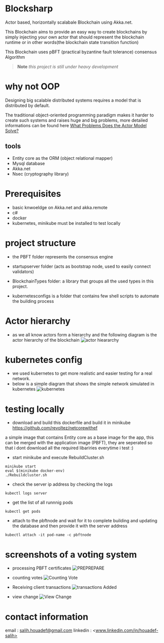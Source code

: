 # Blocksharp 
Actor based, horizontally scalabale Blockchain using Akka.net.

This Blockchain aims to provide an easy way to create blockchains by simply injecting your own actor that should represent the blockchain runtime or in other words(the blockchain state transition function)

This Blockchain uses pBFT (practical byzantine fault tolerance) consensus Algorithm 
> __Note__
*this project is still under heavy development*
# why not OOP 
  Designing big scalable distributed systems requires a model that is distributed by default.
  
  The traditional object-oriented programming paradigm makes it harder to create such systems and raises huge and big problems,
  more detailed informations can be found here [What Problems Does the Actor Model Solve?](https://getakka.net/articles/intro/what-problems-does-actor-model-solve.html)
  
## tools
- Entity core as the ORM (object relational mapper) 
- Mysql database
- Akka.net
- Nsec (cryptography library)

# Prerequisites
- basic knwoeldge on Akka.net and akka.remote 
- c#
- docker
- kubernetes, minikube must be installed to test locally

# project structure 
- the PBFT folder represents the consensus engine 

- startupserver folder (acts as bootstrap node, used to easily connect validators)

- BlockchainTypes folder: a library that groups all the used types in this project.

- kubernetesconfigs is a folder that contains few shell scripts to automate the building process
# Actor hierarchy 
- as we all know actors form a hierarchy and the following diagram is the actor hierarchy of the blockchain 
![actor hieararchy](https://user-images.githubusercontent.com/24751547/97779637-989aa400-1b7f-11eb-9358-54e00e5fb183.png)

# kubernetes config
- we used kubernetes to get more realistic and easier testing for a real network.
- below is a simple diagram that shows the simple network simulated in kubernetes
![kubernetes](https://user-images.githubusercontent.com/24751547/97779662-cda6f680-1b7f-11eb-9dce-dfb944d566a6.png)

# testing locally 
- download and build this dockerfile and build it in minikube https://github.com/revoltez/netcorewithef 

a simple image that contains Entity core as a base image for the app, this can be merged with the application image (PBFT), they are seperated so that i dont download all the required libariries everytime i test :)

- start minikube and execute RebuildCluster.sh 
```
minikube start
eval $(minikube docker-env)
./Rebuildcluster.sh
```
- check the server ip address by checking the logs 
```
kubectl logs server 
```
- get the list of all runnnig pods 
```
kubectl get pods
```
- attach to the pbftnode and wait for it to complete building and updating the database and then provide it with the server address
```
kubectl attach -it pod-name -c pbftnode
```
# screenshots of a voting system 
- processing PBFT certificates
![PREPREPARE](https://user-images.githubusercontent.com/24751547/97487438-2a769700-195d-11eb-9854-ae2294b8b63b.png)

- counting votes
![Counting Vote](https://user-images.githubusercontent.com/24751547/97487512-3cf0d080-195d-11eb-8a89-12b61494ff71.png)

- Receiving client transactions
![transactions Added](https://user-images.githubusercontent.com/24751547/97487502-395d4980-195d-11eb-8997-cb5b2c370afa.png)

- view change
![View Change](https://user-images.githubusercontent.com/24751547/97487474-33676880-195d-11eb-9bca-f4bed5c1fb43.png)


# contact information 
email : <salih.houadef@gmail.com>
linkedin : <www.linkedin.com/in/houadef-salih>
